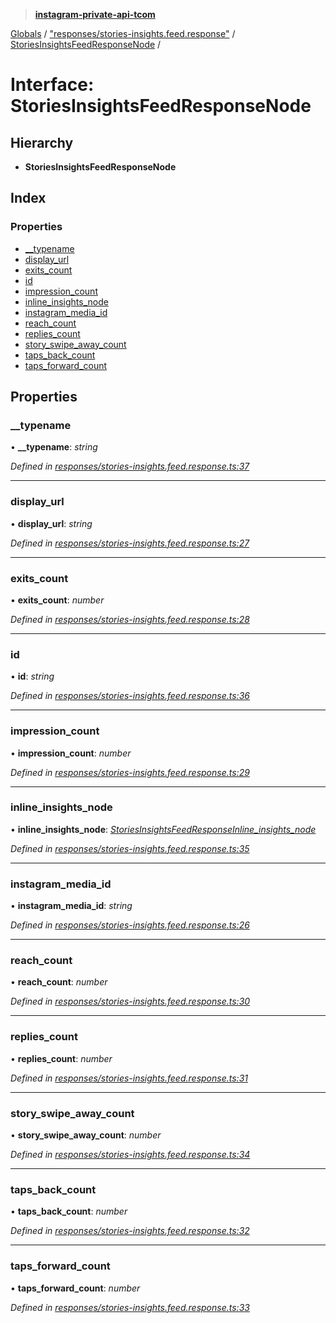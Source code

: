 > **[instagram-private-api-tcom](../README.md)**

[Globals](../README.md) / ["responses/stories-insights.feed.response"](../modules/_responses_stories_insights_feed_response_.md) / [StoriesInsightsFeedResponseNode](_responses_stories_insights_feed_response_.storiesinsightsfeedresponsenode.md) /

# Interface: StoriesInsightsFeedResponseNode

## Hierarchy

* **StoriesInsightsFeedResponseNode**

## Index

### Properties

* [__typename](_responses_stories_insights_feed_response_.storiesinsightsfeedresponsenode.md#__typename)
* [display_url](_responses_stories_insights_feed_response_.storiesinsightsfeedresponsenode.md#display_url)
* [exits_count](_responses_stories_insights_feed_response_.storiesinsightsfeedresponsenode.md#exits_count)
* [id](_responses_stories_insights_feed_response_.storiesinsightsfeedresponsenode.md#id)
* [impression_count](_responses_stories_insights_feed_response_.storiesinsightsfeedresponsenode.md#impression_count)
* [inline_insights_node](_responses_stories_insights_feed_response_.storiesinsightsfeedresponsenode.md#inline_insights_node)
* [instagram_media_id](_responses_stories_insights_feed_response_.storiesinsightsfeedresponsenode.md#instagram_media_id)
* [reach_count](_responses_stories_insights_feed_response_.storiesinsightsfeedresponsenode.md#reach_count)
* [replies_count](_responses_stories_insights_feed_response_.storiesinsightsfeedresponsenode.md#replies_count)
* [story_swipe_away_count](_responses_stories_insights_feed_response_.storiesinsightsfeedresponsenode.md#story_swipe_away_count)
* [taps_back_count](_responses_stories_insights_feed_response_.storiesinsightsfeedresponsenode.md#taps_back_count)
* [taps_forward_count](_responses_stories_insights_feed_response_.storiesinsightsfeedresponsenode.md#taps_forward_count)

## Properties

###  __typename

• **__typename**: *string*

*Defined in [responses/stories-insights.feed.response.ts:37](https://github.com/cuonglnhust/instagram-private-api-tcom/blob/3e16058/src/responses/stories-insights.feed.response.ts#L37)*

___

###  display_url

• **display_url**: *string*

*Defined in [responses/stories-insights.feed.response.ts:27](https://github.com/cuonglnhust/instagram-private-api-tcom/blob/3e16058/src/responses/stories-insights.feed.response.ts#L27)*

___

###  exits_count

• **exits_count**: *number*

*Defined in [responses/stories-insights.feed.response.ts:28](https://github.com/cuonglnhust/instagram-private-api-tcom/blob/3e16058/src/responses/stories-insights.feed.response.ts#L28)*

___

###  id

• **id**: *string*

*Defined in [responses/stories-insights.feed.response.ts:36](https://github.com/cuonglnhust/instagram-private-api-tcom/blob/3e16058/src/responses/stories-insights.feed.response.ts#L36)*

___

###  impression_count

• **impression_count**: *number*

*Defined in [responses/stories-insights.feed.response.ts:29](https://github.com/cuonglnhust/instagram-private-api-tcom/blob/3e16058/src/responses/stories-insights.feed.response.ts#L29)*

___

###  inline_insights_node

• **inline_insights_node**: *[StoriesInsightsFeedResponseInline_insights_node](_responses_stories_insights_feed_response_.storiesinsightsfeedresponseinline_insights_node.md)*

*Defined in [responses/stories-insights.feed.response.ts:35](https://github.com/cuonglnhust/instagram-private-api-tcom/blob/3e16058/src/responses/stories-insights.feed.response.ts#L35)*

___

###  instagram_media_id

• **instagram_media_id**: *string*

*Defined in [responses/stories-insights.feed.response.ts:26](https://github.com/cuonglnhust/instagram-private-api-tcom/blob/3e16058/src/responses/stories-insights.feed.response.ts#L26)*

___

###  reach_count

• **reach_count**: *number*

*Defined in [responses/stories-insights.feed.response.ts:30](https://github.com/cuonglnhust/instagram-private-api-tcom/blob/3e16058/src/responses/stories-insights.feed.response.ts#L30)*

___

###  replies_count

• **replies_count**: *number*

*Defined in [responses/stories-insights.feed.response.ts:31](https://github.com/cuonglnhust/instagram-private-api-tcom/blob/3e16058/src/responses/stories-insights.feed.response.ts#L31)*

___

###  story_swipe_away_count

• **story_swipe_away_count**: *number*

*Defined in [responses/stories-insights.feed.response.ts:34](https://github.com/cuonglnhust/instagram-private-api-tcom/blob/3e16058/src/responses/stories-insights.feed.response.ts#L34)*

___

###  taps_back_count

• **taps_back_count**: *number*

*Defined in [responses/stories-insights.feed.response.ts:32](https://github.com/cuonglnhust/instagram-private-api-tcom/blob/3e16058/src/responses/stories-insights.feed.response.ts#L32)*

___

###  taps_forward_count

• **taps_forward_count**: *number*

*Defined in [responses/stories-insights.feed.response.ts:33](https://github.com/cuonglnhust/instagram-private-api-tcom/blob/3e16058/src/responses/stories-insights.feed.response.ts#L33)*